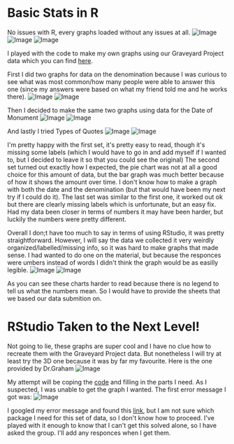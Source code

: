 # Basic Stats in R

  No issues with R, every graphs loaded without any issues at all. ![Image](Tene_Piechart.png) ![Image](Tene_Bargraph.png) ![Image](Pithouse_Bargraph.png)
  
  I played with the code to make my own graphs using our Graveyard Project data which you can find [here](https://github.com/Circe99/Week-Five/blob/main/R-code). 
  
  First I did two graphs for data on the denomination because I was curious to see what was most common/how many people were able to answer this one (since my answers were based on what my friend told me and he works there). ![Image](Deno_Piechart.png) ![Image](Deno_Bargraph.png)
  
  Then I decided to make the same two graphs using data for the Date of Monument ![Image](Date_Piechart.png) ![Image](Date_Bargraph.png)
  
  And lastly I tried Types of Quotes ![Image](Quote_Piechart.png) ![Image](Quote_Bargraph.png)
  
  I'm pretty happy with the first set, it's pretty easy to read, though it's missing some labels (which I would have to go in and add myself if I wanted to, but I decided to leave it so that you could see the original) 
  The second set turned out exactly how I expected, the pie chart was not at all a good choice for this amount of data, but the bar graph was much better because of how it shows the amount over time. I don't know how to make a graph with both the date and the denomination (but that would have been my next try if I could do it).
  The last set was similar to the first one, it worked out ok but there are clearly missing labels which is unfortunate, but an easy fix. Had my data been closer in terms of numbers it may have been harder, but luckily the numbers were pretty different. 
  
  Overall I don;t have too much to say in terms of using RStudio, it was pretty straightforward. However, I will say the data we collected it very weirdly organized/labelled/missing info, so it was hard to make graphs that made sense. I had wanted to do one on the material, but because the responces were umbers instead of words I didn't think the graph would be as easilly legible. 
  ![Image](Material_Piechart.png) ![Image](Material_Bargraph.png)
  
  As you can see these charts harder to read because there is no legend to tell us what the numbers mean. So I would have to provide the sheets that we based our data submition on.

# RStudio Taken to the Next Level!

  Not going to lie, these graphs are super cool and I have no clue how to recreate them with the Graveyard Project data. But nonetheless I will try at least try the 3D one because it was by far my favourite. Here is the one provided by Dr.Graham ![Image](3D_Graph.png)
  
  My attempt will be coping the [code](https://github.com/Circe99/Week-Five/blob/main/R-Code-Extreme) and filling in the parts I need. As I suspected, I was unable to get the graph I wanted. The first error message I got was: ![Image](RStudio_Error.png)
  
  I googled my error message and found this [link](https://community.rstudio.com/t/warning-message-data-set-not-found/28025), but I am not sure which package I need for this set of data, so I don't know how to proceed. I've played with it enough to know that I can't get this solved alone, so I have asked the group. I'll add any responces when I get them.
  
